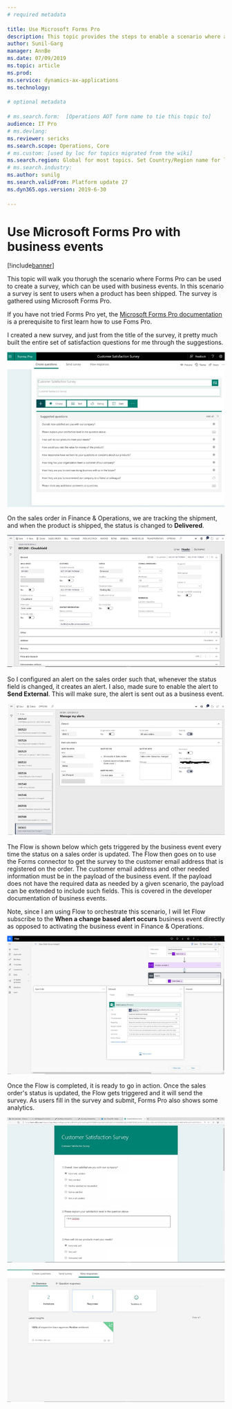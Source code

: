 ```yaml
---
# required metadata

title: Use Microsoft Forms Pro
description: This topic provides the steps to enable a scenario where a survey is sent to users when a product has been shipped. The survey is gathered using Microsoft Forms Pro.
author: Sunil-Garg
manager: AnnBe
ms.date: 07/09/2019
ms.topic: article
ms.prod: 
ms.service: dynamics-ax-applications
ms.technology: 

# optional metadata

# ms.search.form:  [Operations AOT form name to tie this topic to]
audience: IT Pro
# ms.devlang: 
ms.reviewer: sericks
ms.search.scope: Operations, Core
# ms.custom: [used by loc for topics migrated from the wiki]
ms.search.region: Global for most topics. Set Country/Region name for localizations
# ms.search.industry: 
ms.author: sunilg
ms.search.validFrom: Platform update 27
ms.dyn365.ops.version: 2019-6-30 

---
```


# Use Microsoft Forms Pro with business events

[!include[banner](../../includes/banner.md)]

This topic will walk you thorugh the scenario where Forms Pro can be used to create a survey, which can be used with business events. In this scenario a survey is sent to users when a product has been shipped. The survey is gathered using Microsoft Forms Pro.

If you have not tried Forms Pro yet, the [Microsoft Forms Pro documentation](https://docs.microsoft.com/en-us/forms-pro/) is a prerequisite to first learn how to use Foms Pro.

I created a new survey, and just from the title of the survey, it pretty much built the entire set of satisfaction questions for me through the suggestions.

![Microsoft Forms Pro](../../media/Forms_Pro1.png)

On the sales order in Finance & Operations, we are tracking the shipment, and when the product is shipped, the status is changed to **Delivered**.

![Sales Order](../../media/SalesOrder1.png)

So I configured an alert on the sales order such that, whenever the status field is changed, it creates an alert. I also, made sure to enable the alert to **Send External**. This will make sure, the alert is sent out as a business event.

![Alert](../../media/Alerts1.png)

The Flow is shown below which gets triggered by the business event every time the status on a sales order is updated. The Flow then goes on to use the Forms connector to get the survey to the customer email address that is registered on the order. The customer email address and other needed information must be in the payload of the business event. If the payload does not have the required data as needed by a given scenario, the payload can be extended to include such fields. This is covered in the developer documentation of business events.

Note, since I am using Flow to orchestrate this scenario, I will let Flow subscribe to the **When a change based alert occurs** business event directly as opposed to activating the business event in Finance & Operations.

![Flow](../../media/Flow1.png)

Once the Flow is completed, it is ready to go in action. Once the sales order's status is updated, the Flow gets triggered and it will send the survey. As users fill in the survey and submit, Forms Pro also shows some analytics.

![Microsoft Forms Pro](../../media/Survey1.png)


![Microsoft Forms Pro](../../media/Forms_Pro2.png)












